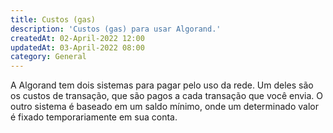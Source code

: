 ```yaml
---
title: Custos (gas)
description: 'Custos (gas) para usar Algorand.'
createdAt: 02-April-2022 12:00
updatedAt: 03-April-2022 08:00
category: General
---
```


A Algorand tem dois sistemas para pagar pelo uso da rede. Um deles são os custos de transação, que são pagos a cada transação que você envia. O outro sistema é baseado em um saldo mínimo, onde um determinado valor é fixado temporariamente em sua conta.